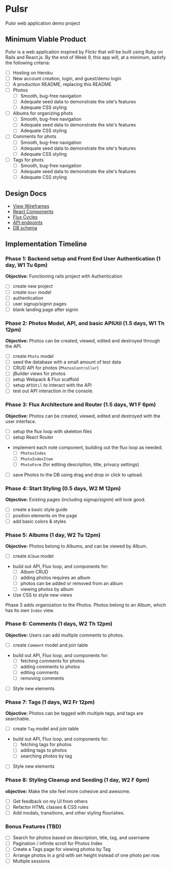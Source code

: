 # Pulsr
Pulsr web application demo project

## Minimum Viable Product

Pulsr is a web application inspired by Flickr that will be built using Ruby on Rails and React.js.  By the end of Week 9, this app will, at a minimum, satisfy the following criteria:

- [ ] Hosting on Heroku
- [ ] New account creation, login, and guest/demo login
- [ ] A production README, replacing this README
- [ ] Photos
  - [ ] Smooth, bug-free navigation
  - [ ] Adequate seed data to demonstrate the site's features
  - [ ] Adequate CSS styling
- [ ] Albums for organizing phots
  - [ ] Smooth, bug-free navigation
  - [ ] Adequate seed data to demonstrate the site's features
  - [ ] Adequate CSS styling
- [ ] Comments for phots
  - [ ] Smooth, bug-free navigation
  - [ ] Adequate seed data to demonstrate the site's features
  - [ ] Adequate CSS styling
- [ ] Tags for phots
  - [ ] Smooth, bug-free navigation
  - [ ] Adequate seed data to demonstrate the site's features
  - [ ] Adequate CSS styling

## Design Docs
* [View Wireframes][views]
* [React Components][components]
* [Flux Cycles][flux-cycles]
* [API endpoints][api-endpoints]
* [DB schema][schema]

[views]: docs/views.md
[components]: docs/components.md
[flux-cycles]: docs/flux-cycles.md
[api-endpoints]: docs/api-endpoints.md
[schema]: docs/schema.md

## Implementation Timeline

### Phase 1: Backend setup and Front End User Authentication (1 day, W1 Tu 6pm)

**Objective:** Functioning rails project with Authentication

- [ ] create new project
- [ ] create `User` model
- [ ] authentication
- [ ] user signup/signin pages
- [ ] blank landing page after signin

### Phase 2: Photos Model, API, and basic APIUtil (1.5 days, W1 Th 12pm)

**Objective:** Photos can be created, viewed, edited and destroyed through
the API.

- [ ] create `Photo` model
- [ ] seed the database with a small amount of test data
- [ ] CRUD API for photos (`PhotosController`)
- [ ] jBuilder views for photos
- [ ] setup Webpack & Flux scaffold
- [ ] setup `APIUtil` to interact with the API
- [ ] test out API interaction in the console.

### Phase 3: Flux Architecture and Router (1.5 days, W1 F 6pm)

**Objective:** Photos can be created, viewed, edited and destroyed with the
user interface.

- [ ] setup the flux loop with skeleton files
- [ ] setup React Router
- implement each note component, building out the flux loop as needed.
  - [ ] `PhotosIndex`
  - [ ] `PhotoIndexItem`
  - [ ] `PhotoForm` (for editing description, title, privacy settings)
- [ ] save Photos to the DB using drag and drop or click to upload.

### Phase 4: Start Styling (0.5 days, W2 M 12pm)

**Objective:** Existing pages (including signup/signin) will look good.

- [ ] create a basic style guide
- [ ] position elements on the page
- [ ] add basic colors & styles

### Phase 5: Albums (1 day, W2 Tu 12pm)

**Objective:** Photos belong to Albums, and can be viewed by Album.

- [ ] create `Album` model
- build out API, Flux loop, and components for:
  - [ ] Album CRUD
  - [ ] adding photos requires an album
  - [ ] photos can be added or removed from an album
  - [ ] viewing photos by album
- Use CSS to style new views

Phase 3 adds organization to the Photos. Photos belong to an Album,
which has its own `Index` view.

### Phase 6: Comments (1 days, W2 Th 12pm)

**Objective:** Users can add multiple comments to photos.

- [ ] create `Comment` model and join table
- build out API, Flux loop, and components for:
  - [ ] fetching comments for photos
  - [ ] adding comments to photos
  - [ ] editing comments
  - [ ] removing comments
- [ ] Style new elements

### Phase 7: Tags (1 days, W2 Fr 12pm)

**Objective:** Photos can be tagged with multiple tags, and tags are searchable.

- [ ] create `Tag` model and join table
- build out API, Flux loop, and components for:
  - [ ] fetching tags for photos
  - [ ] adding tags to photos
  - [ ] searching photos by tag
- [ ] Style new elements


### Phase 8: Styling Cleanup and Seeding (1 day, W2 F 6pm)

**objective:** Make the site feel more cohesive and awesome.

- [ ] Get feedback on my UI from others
- [ ] Refactor HTML classes & CSS rules
- [ ] Add modals, transitions, and other styling flourishes.

### Bonus Features (TBD)
- [ ] Search for photos based on description, title, tag, and username
- [ ] Pagination / infinite scroll for Photos Index
- [ ] Create a Tags page for viewing photos by Tag
- [ ] Arrange photos in a grid with set height instead of one photo per row.
- [ ] Multiple sessions

[phase-one]: docs/phases/phase1.md
[phase-two]: docs/phases/phase2.md
[phase-three]: docs/phases/phase3.md
[phase-four]: docs/phases/phase4.md
[phase-five]: docs/phases/phase5.md
